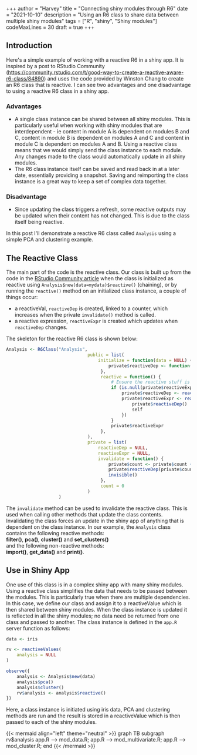 +++
author = "Harvey"
title = "Connecting shiny modules through R6"
date = "2021-10-10"
description = "Using an R6 class to share data between multiple shiny modules"
tags = ["R", "shiny", "Shiny modules"]
codeMaxLines = 30
draft = true
+++

## Introduction

Here's a simple example of working with a reactive R6 in a shiny app.  It is inspired by a post to RStudio Community (https://community.rstudio.com/t/good-way-to-create-a-reactive-aware-r6-class/84890) and uses the code provided by Winston Chang to create an R6 class that is reactive.  I can see two advantages and one disadvantage to using a reactive R6 class in a shiny app.

### Advantages

-  A single class instance can be shared between all shiny modules.  This is particularly useful when working with shiny modules that are interdependent - ie content in module A is dependent on modules B and C, content in module B is dependent on modules A and C and content in module C is dependent on modules A and B.  Using a reactive class means that we would simply send the class instance to each module.  Any changes made to the class would automatically update in all shiny modules.
-  The R6 class instance itself can be saved and read back in at a later date, essentially providing a snapshot.  Saving and reimporting the class instance is a great way to keep a set of complex data together.

### Disadvantage

-  Since updating the class triggers a refresh, some reactive outputs may be updated when their content has not changed.  This is due to the class itself being reactive.

In this post I'll demonstrate a reactive R6 class called `Analysis` using a simple PCA and clustering example.

## The Reactive Class
The main part of the code is the reactive class.  Our class is built up from the code in the [RStudio Community article](https://community.rstudio.com/t/good-way-to-create-a-reactive-aware-r6-class/84890) when the class is initialized as reactive using `Analysis$new(data=mydata)$reactive()` (chaining), or by running the `reactive()` method on an initialized class instance, a couple of things occur:

-  a reactiveVal, `reactiveDep` is created, linked to a counter, which increases when the private `invalidate()` method is called.
-  a reactive expression, `reactiveExpr` is created which updates when `reactiveDep` changes.

The skeleton for the reactive R6 class is shown below:

```r
Analysis <- R6Class("Analysis",
                               public = list(
                                   initialize = function(data = NULL) {
                                       private$reactiveDep <- function(x) NULL
                                    },
                                    reactive = function() {
                                        # Ensure the reactive stuff is initialized.
                                        if (is.null(private$reactiveExpr)) {
                                            private$reactiveDep <- reactiveVal(0)
                                            private$reactiveExpr <- reactive({
                                                private$reactiveDep()
                                                self
                                            })
                                        }
                                        private$reactiveExpr
                                    },
                               ),
                               private = list(
                                   reactiveDep = NULL,
                                   reactiveExpr = NULL,
                                   invalidate = function() {
                                       private$count <- private$count + 1
                                       private$reactiveDep(private$count)
                                       invisible()
                                    },
                                    count = 0
                               )
                    )
```
The `invalidate` method can be used to invalidate the reactive class.  This is used when calling other methods that update the class contents.  Invalidating the class forces an update in the shiny app of anything that is dependent on the class instance.  In our example, the `Analysis` class contains the following reactive methods:  
**filter()**, **pca()**, **cluster()** and **set_clusters()**  
and the following non-reactive methods:  
**import()**, **get_data()** and **print()**.

## Use in Shiny App
One use of this class is in a complex shiny app with many shiny modules.  Using a reactive class simplifies the data that needs to be passed between the modules.  This is particularly true when there are multiple dependencies.  In this case, we define our class and assign it to a reactiveValue which is then shared between shiny modules.  When the class instance is updated it is reflected in all the shiny modules; no data need be returned from one class and passed to another.  The class instance is defined in the `app.R` server function as follows:

```r
data <- iris

rv <- reactiveValues(
    analysis = NULL
)

observe({
    analysis <- Analysis$new(data)
    analysis$pca()
    analysis$cluster()
    rv$analysis <- analysis$reactive()
})

```

Here, a class instance is initiated using iris data, PCA and clustering methods are run and the result is stored in a reactiveValue which is then passed to each of the shiny modules.

{{< mermaid align="left" theme="neutral" >}}
graph TB
  subgraph rv$analysis
    app.R --> mod_data.R;
    app.R --> mod_multivariate.R;
    app.R --> mod_cluster.R;
  end
{{< /mermaid >}}
